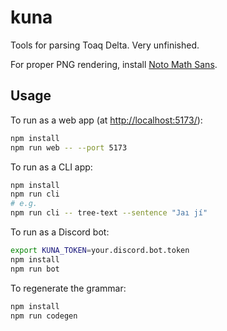 # kuna

Tools for parsing Toaq Delta. Very unfinished.

For proper PNG rendering, install
[Noto Math Sans](https://fonts.google.com/noto/specimen/Noto+Sans+Math).

## Usage

To run as a web app (at <http://localhost:5173/>):

```sh
npm install
npm run web -- --port 5173
```

To run as a CLI app:

```sh
npm install
npm run cli
# e.g.
npm run cli -- tree-text --sentence "Jaı jí"
```

To run as a Discord bot:

```sh
export KUNA_TOKEN=your.discord.bot.token
npm install
npm run bot
```

To regenerate the grammar:

```sh
npm install
npm run codegen
```
